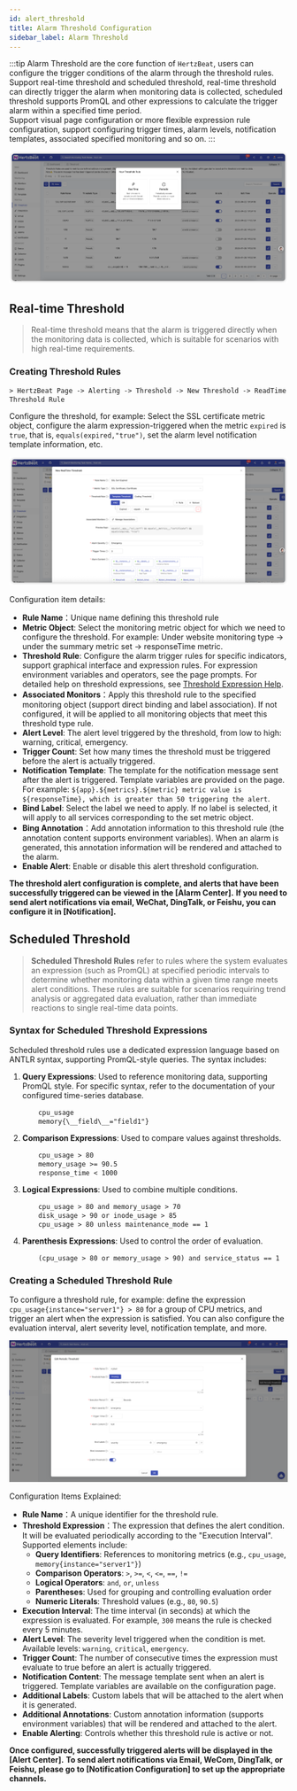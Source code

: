 ```yaml
---
id: alert_threshold
title: Alarm Threshold Configuration
sidebar_label: Alarm Threshold
---
```


:::tip
Alarm Threshold are the core function of `HertzBeat`, users can configure the trigger conditions of the alarm through the threshold rules.  
Support real-time threshold and scheduled threshold, real-time threshold can directly trigger the alarm when monitoring data is collected, scheduled threshold supports PromQL and other expressions to calculate the trigger alarm within a specified time period.  
Support visual page configuration or more flexible expression rule configuration, support configuring trigger times, alarm levels, notification templates, associated specified monitoring and so on.
:::

![threshold](/img/docs/help/alert-threshold-1.png)

## Real-time Threshold

> Real-time threshold means that the alarm is triggered directly when the monitoring data is collected, which is suitable for scenarios with high real-time requirements.

### Creating Threshold Rules

    > HertzBeat Page -> Alerting -> Threshold -> New Threshold -> ReadTime Threshold Rule

Configure the threshold, for example: Select the SSL certificate metric object, configure the alarm expression-triggered when the metric `expired` is `true`, that is, `equals(expired,"true")`, set the alarm level notification template information, etc.

![HertzBeat](/img/docs/start/ssl_5.png)

Configuration item details:

- **Rule Name**：Unique name defining this threshold rule
- **Metric Object**: Select the monitoring metric object for which we need to configure the threshold. For example: Under website monitoring type -> under the summary metric set -> responseTime metric.
- **Threshold Rule**: Configure the alarm trigger rules for specific indicators, support graphical interface and expression rules. For expression environment variables and operators, see the page prompts. For detailed help on threshold expressions, see [Threshold Expression Help](alert_threshold_expr).
- **Associated Monitors**：Apply this threshold rule to the specified monitoring object (support direct binding and label association). If not configured, it will be applied to all monitoring objects that meet this threshold type rule.
- **Alert Level**: The alert level triggered by the threshold, from low to high: warning, critical, emergency.
- **Trigger Count**: Set how many times the threshold must be triggered before the alert is actually triggered.
- **Notification Template**: The template for the notification message sent after the alert is triggered. Template variables are provided on the page. For example: `${app}.${metrics}.${metric} metric value is ${responseTime}, which is greater than 50 triggering the alert`.
- **Bind Label**: Select the label we need to apply. If no label is selected, it will apply to all services corresponding to the set metric object.
- **Bing Annotation**：Add annotation information to this threshold rule (the annotation content supports environment variables). When an alarm is generated, this annotation information will be rendered and attached to the alarm.
- **Enable Alert**: Enable or disable this alert threshold configuration.

**The threshold alert configuration is complete, and alerts that have been successfully triggered can be viewed in the [Alarm Center].**
**If you need to send alert notifications via email, WeChat, DingTalk, or Feishu, you can configure it in [Notification].**

## Scheduled Threshold

> **Scheduled Threshold Rules** refer to rules where the system evaluates an expression (such as PromQL) at specified periodic intervals to determine whether monitoring data within a given time range meets alert conditions. These rules are suitable for scenarios requiring trend analysis or aggregated data evaluation, rather than immediate reactions to single real-time data points.

### Syntax for Scheduled Threshold Expressions

Scheduled threshold rules use a dedicated expression language based on ANTLR syntax, supporting PromQL-style queries. The syntax includes:

1. **Query Expressions**: Used to reference monitoring data, supporting PromQL style. For specific syntax, refer to the documentation of your configured time-series database.

    ```text
        cpu_usage
        memory{\__field\__="field1"}
    ```

2. **Comparison Expressions**: Used to compare values against thresholds.

    ```text
        cpu_usage > 80
        memory_usage >= 90.5
        response_time < 1000
    ```

3. **Logical Expressions**: Used to combine multiple conditions.

    ```text
        cpu_usage > 80 and memory_usage > 70
        disk_usage > 90 or inode_usage > 85
        cpu_usage > 80 unless maintenance_mode == 1
    ```

4. **Parenthesis Expressions**: Used to control the order of evaluation.

    ```text
        (cpu_usage > 80 or memory_usage > 90) and service_status == 1
    ```

### Creating a Scheduled Threshold Rule

To configure a threshold rule, for example: define the expression `cpu_usage{instance="server1"} > 80` for a group of CPU metrics, and trigger an alert when the expression is satisfied. You can also configure the evaluation interval, alert severity level, notification template, and more.

![threshold](/img/docs/help/alert-threshold-2.png)

Configuration Items Explained:

- **Rule Name**：A unique identifier for the threshold rule.
- **Threshold Expression**：The expression that defines the alert condition. It will be evaluated periodically according to the "Execution Interval". Supported elements include:
  - **Query Identifiers**: References to monitoring metrics (e.g., `cpu_usage`, `memory{instance="server1"}`)
  - **Comparison Operators**: `>`, `>=`, `<`, `<=`, `==`, `!=`
  - **Logical Operators**: `and`, `or`, `unless`
  - **Parentheses**: Used for grouping and controlling evaluation order
  - **Numeric Literals**: Threshold values (e.g., `80`, `90.5`)
- **Execution Interval**: The time interval (in seconds) at which the expression is evaluated. For example, `300` means the rule is checked every 5 minutes.
- **Alert Level**: The severity level triggered when the condition is met. Available levels: `warning`, `critical`, `emergency`.
- **Trigger Count**: The number of consecutive times the expression must evaluate to true before an alert is actually triggered.
- **Notification Content**: The message template sent when an alert is triggered. Template variables are available on the configuration page.
- **Additional Labels**: Custom labels that will be attached to the alert when it is generated.
- **Additional Annotations**: Custom annotation information (supports environment variables) that will be rendered and attached to the alert.
- **Enable Alerting**: Controls whether this threshold rule is active or not.

**Once configured, successfully triggered alerts will be displayed in the \[Alert Center].**
**To send alert notifications via Email, WeCom, DingTalk, or Feishu, please go to \[Notification Configuration] to set up the appropriate channels.**
